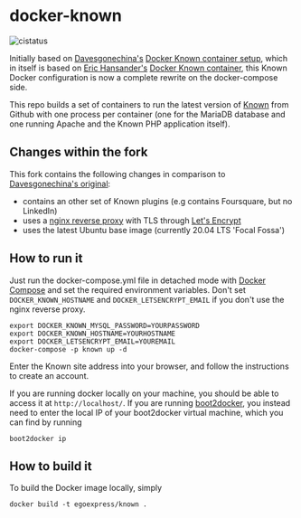 docker-known
============

![cistatus](https://github.com/egoexpress/docker-known/workflows/Docker%20Image%20CI/badge.svg)

Initially based on [Davesgonechina's](https://github.com/davesgonechina) [Docker Known container setup](https://github.com/davesgonechina/docker-known), which in itself is based on [Eric Hansander's](https://github.com/ehdr) [Docker Known container](https://registry.hub.docker.com/u/ehdr/known/), this Known Docker configuration is now a complete rewrite on the docker-compose side.

This repo builds a set of containers to run the latest version of [Known](https://withknown.com/) from Github with one process per container (one for the MariaDB database and one running Apache and the Known PHP application itself).

Changes within the fork
-----------------------
This fork contains the following changes in comparison to [Davesgonechina's original](https://github.com/davesgonechina/docker-known):

- contains an other set of Known plugins (e.g contains Foursquare, but no LinkedIn)
- uses a [nginx reverse proxy](https://github.com/jwilder/nginx-proxy) with TLS through [Let's Encrypt](https://letsencrypt.org)
- uses the latest Ubuntu base image (currently 20.04 LTS 'Focal Fossa')

How to run it
-------------
Just run the docker-compose.yml file in detached mode with [Docker Compose](https://docs.docker.com/compose/) and set the required environment variables.
Don't set `DOCKER_KNOWN_HOSTNAME` and `DOCKER_LETSENCRYPT_EMAIL` if you don't use the nginx reverse proxy.

    export DOCKER_KNOWN_MYSQL_PASSWORD=YOURPASSWORD
    export DOCKER_KNOWN_HOSTNAME=YOURHOSTNAME
    export DOCKER_LETSENCRYPT_EMAIL=YOUREMAIL
    docker-compose -p known up -d

Enter the Known site address into your browser, and follow the instructions to create an account.

If you are running docker locally on your machine, you should be able to
access it at `http://localhost/`.  If you are running [boot2docker](http://boot2docker.io/), you
instead need to enter the local IP of your boot2docker virtual machine, which
you can find by running

    boot2docker ip

How to build it
---------------
To build the Docker image locally, simply

    docker build -t egoexpress/known .
